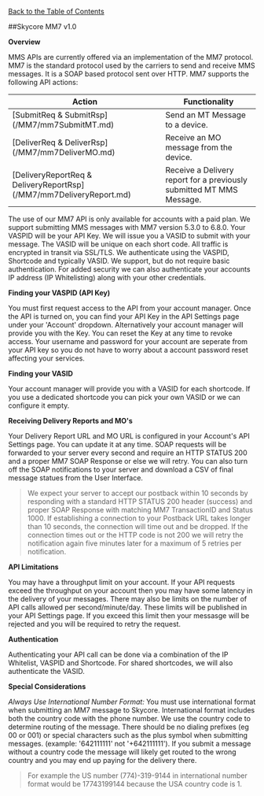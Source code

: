 [Back to the Table of Contents](/MM7/)

##Skycore MM7 v1.0

__Overview__

MMS APIs are currently offered via an implementation of the MM7 protocol. MM7 is the standard protocol used by the carriers to send and receive MMS messages. It is a SOAP based protocol sent over HTTP. MM7 supports the following API actions:

| Action | Functionality |
|------------------------|----------------------------------------------------|
| [SubmitReq & SubmitRsp] (/MM7/mm7SubmitMT.md) | Send an MT Message to a device. |
| [DeliverReq & DeliverRsp] (/MM7/mm7DeliverMO.md) | Receive an MO message from the device. |
| [DeliveryReportReq & DeliveryReportRsp] (/MM7/mm7DeliveryReport.md) | Receive a Delivery report for a previously submitted MT MMS Message. |

The use of our MM7 API is only available for accounts with a paid plan. We support submitting MMS messages with MM7 version 5.3.0 to 6.8.0. Your VASPID will be your API Key. We will issue you a VASID to submit with your message. The VASID will be unique on each short code. All traffic is encrypted in transit via SSL/TLS. We authenticate using the VASPID, Shortcode and typically VASID. We support, but do not require basic authentication. For added security we can also authenticate your accounts IP address (IP Whitelisting) along with your other credentials. 

__Finding your VASPID (API Key)__

You must first request access to the API from your account manager. Once the API is turned on, you can find your API Key in the API Settings page under your 'Account' dropdown. Alternatively your account manager will provide you with the Key. You can reset the Key at any time to revoke access. Your username and password for your account are seperate from your API key so you do not have to worry about a account password reset affecting your services. 

__Finding your VASID__

Your account manager will provide you with a VASID for each shortcode. If you use a dedicated shortcode you can pick your own VASID or we can configure it empty.

__Receiving Delivery Reports and MO's__

Your Delivery Report URL and MO URL is configured in your Account's API Settings page. You can update it at any time.  SOAP requests will be forwarded to your server every second and require an HTTP STATUS 200 and a proper MM7 SOAP Response or else we will retry. You can also turn off the SOAP notifications to your server and download a CSV of final message statues from the User Interface.

> We expect your server to accept our postback within 10 seconds by responding with a standard HTTP STATUS 200 header (success) and proper SOAP Response with matching MM7 TransactionID and Status 1000. If establishing a connection to your Postback URL takes longer than 10 seconds, the connection will time out and be dropped.  If the connection times out or the HTTP code is not 200 we will retry the notification again five minutes later for a maximum of 5 retries per notification.

__API Limitations__

You may have a throughput limit on your account. If your API requests exceed the throughput on your account then you may have some latency in the delivery of your messages. There may also be limits on the number of API calls allowed per second/minute/day. These limits will be published in your API Settings page. If you exceed this limit then your messasge will be rejected and you will be required to retry the request. 

__Authentication__

Authenticating your API call can be done via a combination of the IP Whitelist, VASPID and Shortcode. For shared shortcodes, we will also authenticate the VASID.

__Special Considerations__

<i>Always Use International Number Format:</i> You must use international format when submitting an MM7 message to Skycore. International format includes both the country code with the phone number. We use the country code to determine routing of the message. There should be no dialing prefixes (eg 00 or 001) or special characters such as the plus symbol when submitting messages. (example: '642111111' not '+642111111'). If you submit a message without a country code the message will likely get routed to the wrong country and you may end up paying for the delivery there.

> For example the US number (774)-319-9144 in international number format would be 17743199144 because the USA country code is 1.
